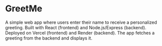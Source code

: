 # GreetMe
A simple web app where users enter their name to receive a personalized greeting. Built with React (frontend) and Node.js/Express (backend). Deployed on Vercel (frontend) and Render (backend). The app fetches a greeting from the backend and displays it.
